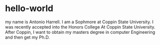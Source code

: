 # hello-world
my name is Antonio Harrell.
I am a Sophmore at Coppin State University.
I was recently accepted into the Honors College At Coppin State University.
After Coppin, I want to obtain my masters degree in computer Engineering and then get my Ph.D.
